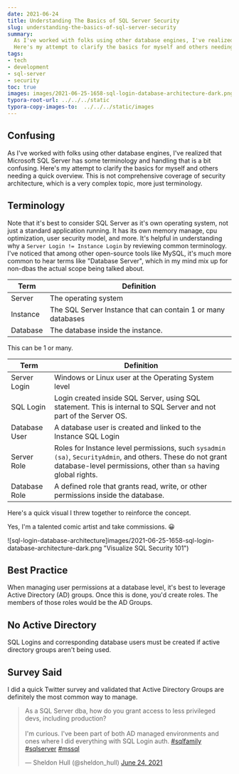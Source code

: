 ```yaml
---
date: 2021-06-24
title: Understanding The Basics of SQL Server Security
slug: understanding-the-basics-of-sql-server-security
summary:
  As I've worked with folks using other database engines, I've realized that Microsoft SQL Server has some terminology and handling that is a bit confusing.
  Here's my attempt to clarify the basics for myself and others needing a quick overview.
tags:
- tech
- development
- sql-server
- security
toc: true
images: images/2021-06-25-1658-sql-login-database-architecture-dark.png
typora-root-url: ../../../static
typora-copy-images-to:  ../../../static/images
---
```


## Confusing

As I've worked with folks using other database engines, I've realized that Microsoft SQL Server has some terminology and handling that is a bit confusing.
Here's my attempt to clarify the basics for myself and others needing a quick overview.
This is not comprehensive coverage of security architecture, which is a very complex topic, more just terminology.

## Terminology

Note that it's best to consider SQL Server as it's own operating system, not just a standard application running.
It has its own memory manage, cpu optimization, user security model, and more.
It's helpful in understanding why a `Server Login != Instance Login` by reviewing common terminology.
I've noticed that among other open-source tools like MySQL, it's much more common to hear terms like "Database Server", which in my mind mix up for non-dbas the actual scope being talked about.

| Term     | Definition                                                   |
| -------- | ------------------------------------------------------------ |
| Server   | The operating system                                         |
| Instance | The SQL Server Instance that can contain 1 or many databases |
| Database | The database inside the instance.                            |

This can be 1 or many.

| Term          | Definition                                                                                                                                                                    |
| ------------- | ----------------------------------------------------------------------------------------------------------------------------------------------------------------------------- |
| Server Login  | Windows or Linux user at the Operating System level                                                                                                                           |
| SQL Login     | Login created inside SQL Server, using SQL statement. This is internal to SQL Server and not part of the Server OS.                                                           |
| Database User | A database user is created and linked to the Instance SQL Login                                                                                                               |
| Server Role   | Roles for Instance level permissions, such `sysadmin (sa)`, `SecurityAdmin`, and others. These do not grant database-level permissions, other than `sa` having global rights. |
| Database Role | A defined role that grants read, write, or other permissions inside the database.                                                                                             |

Here's a quick visual I threw together to reinforce the concept.

Yes, I'm a talented comic artist and take commissions.
😀

![sql-login-database-architecture]images/2021-06-25-1658-sql-login-database-architecture-dark.png "Visualize SQL Security 101")

## Best Practice

When managing user permissions at a database level, it's best to leverage Active Directory (AD) groups.
Once this is done, you'd create roles.
The members of those roles would be the AD Groups.

## No Active Directory

SQL Logins and corresponding database users must be created if active directory groups aren't being used.

## Survey Said

I did a quick Twitter survey and validated that Active Directory Groups are definitely the most common way to manage.

<blockquote class="twitter-tweet"><p lang="en" dir="ltr">As a SQL Server dba, how do you grant access to less privileged devs, including production?
<br><br>I&#39;m curious.
I&#39;ve been part of both AD managed environments and ones where I did everything with SQL Login auth.
<a href="https://twitter.com/hashtag/sqlfamily?src=hash&amp;ref_src=twsrc%5Etfw">#sqlfamily</a>
<a href="https://twitter.com/hashtag/sqlserver?src=hash&amp;ref_src=twsrc%5Etfw">#sqlserver</a>
<a href="https://twitter.com/hashtag/mssql?src=hash&amp;ref_src=twsrc%5Etfw">#mssql</a>
</p>&mdash; Sheldon Hull (@sheldon_hull)
<a href="https://twitter.com/sheldon_hull/status/1408118509104676869?ref_src=twsrc%5Etfw">June 24, 2021</a></blockquote>
<script async src="https://platform.twitter.com/widgets.js" charset="utf-8"></script>
